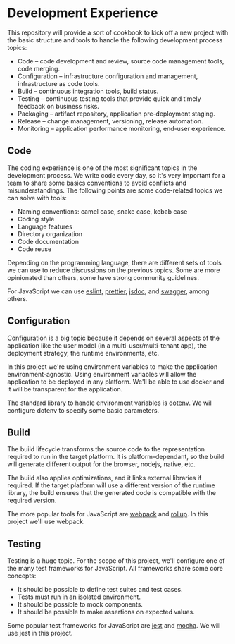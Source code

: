 # Development Experience

This repository will provide a sort of cookbook to kick off a new project with the basic
structure and tools to handle the following development process topics:

* Code – code development and review, source code management tools, code merging.
* Configuration – infrastructure configuration and management, infrastructure as code tools.
* Build – continuous integration tools, build status.
* Testing – continuous testing tools that provide quick and timely feedback on business risks.
* Packaging – artifact repository, application pre-deployment staging.
* Release – change management, versioning, release automation.
* Monitoring – application performance monitoring, end-user experience.

## Code

The coding experience is one of the most significant topics in the development process. We write code
every day, so it's very important for a team to share some basics conventions to avoid conflicts and
misunderstandings. The following points are some code-related topics we can solve with tools:

* Naming conventions: camel case, snake case, kebab case
* Coding style
* Language features
* Directory organization
* Code documentation
* Code reuse

Depending on the programming language, there are different sets of tools we can use to reduce
discussions on the previous topics. Some are more opinionated than others, some have strong
community guidelines.

For JavaScript we can use [eslint](https://www.npmjs.com/package/eslint), [prettier](https://www.npmjs.com/package/prettier),
[jsdoc](https://www.npmjs.com/package/jsdoc), and [swagger](https://www.npmjs.com/package/swagger-ui-express), among others.

## Configuration

Configuration is a big topic because it depends on several aspects of the application like the user model
(in a multi-user/multi-tenant app), the deployment strategy, the runtime environments, etc.

In this project we're using environment variables to make the application environment-agnostic. Using
environment variables will allow the application to be deployed in any platform. We'll be able to
use docker and it will be transparent for the application.

The standard library to handle environment variables is [dotenv](https://www.npmjs.com/package/dotenv). We
will configure dotenv to specify some basic parameters.

## Build

The build lifecycle transforms the source code to the representation required to run in the target platform.
It is platform-dependant, so the build will generate different output for the browser, nodejs, native, etc.

The build also applies optimizations, and it links external libraries if required. If the target platform will
use a different version of the runtime library, the build ensures that the generated code is compatible with
the required version.

The more popular tools for JavaScript are [webpack](https://www.npmjs.com/package/webpack) and
[rollup](https://www.npmjs.com/package/rollup). In this project we'll use webpack.

## Testing

Testing is a huge topic. For the scope of this project, we'll configure one of the many test frameworks
for JavaScript. All frameworks share some core concepts:

* It should be possible to define test suites and test cases.
* Tests must run in an isolated environment.
* It should be possible to mock components.
* It should be possible to make assertions on expected values.

Some popular test frameworks for JavaScript are [jest](https://www.npmjs.com/package/jest) and
[mocha](https://www.npmjs.com/package/mocha). We will use jest in this project.
